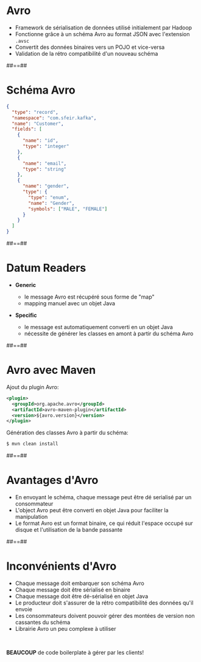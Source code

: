 <!-- .slide: -->

# Avro

* Framework de sérialisation de données utilisé initialement par Hadoop
* Fonctionne grâce à un schéma Avro au format JSON avec l'extension `.avsc`
* Convertit des données binaires vers un POJO et vice-versa
* Validation de la rétro compatibilité d'un nouveau schéma

##==##
<!-- .slide: class="with-code" -->

# Schéma Avro

```json
{
  "type": "record",
  "namespace": "com.sfeir.kafka",
  "name": "Customer",
  "fields": [
    {
      "name": "id",
      "type": "integer"
    },
    {
      "name": "email",
      "type": "string"
    },
    {
      "name": "gender",
      "type": {
        "type": "enum",
        "name": "Gender",
        "symbols": ["MALE", "FEMALE"]
      }
    }
  ]
}
```

##==##
<!-- .slide -->

# Datum Readers

* **Generic**
  * le message Avro est récupéré sous forme de "map"
  * mapping manuel avec un objet Java

* **Specific**
  * le message est automatiquement converti en un objet Java
  * nécessite de générer les classes en amont à partir du schéma Avro

##==##
<!-- .slide: class="with-code" -->

# Avro avec Maven

Ajout du plugin Avro:

```xml
<plugin>
  <groupId>org.apache.avro</groupId>
  <artifactId>avro-maven-plugin</artifactId>
  <version>${avro.version}</version>
</plugin>
```

<!-- .element: class="big-code" -->

Génération des classes Avro à partir du schéma:

```bash
$ mvn clean install
```

<!-- .element: class="big-code" -->

##==##
<!-- .slide: -->

# Avantages d'Avro

* En envoyant le schéma, chaque message peut être dé serialisé par un consommateur
* L'object Avro peut être converti en objet Java pour faciliter la manipulation
* Le format Avro est un format binaire, ce qui réduit l'espace occupé sur disque et l'utilisation de la bande passante

##==##
<!-- .slide: -->

# Inconvénients d'Avro

* Chaque message doit embarquer son schéma Avro
* Chaque message doit être sérialisé en binaire
* Chaque message doit être dé-sérialisé en objet Java
* Le producteur doit s'assurer de la rétro compatibilité des données qu'il envoie
* Les consommateurs doivent pouvoir gérer des montées de version non cassantes du schéma
* Librairie Avro un peu complexe à utiliser

<p><br></p>

**BEAUCOUP** de code boilerplate à gérer par les clients!

